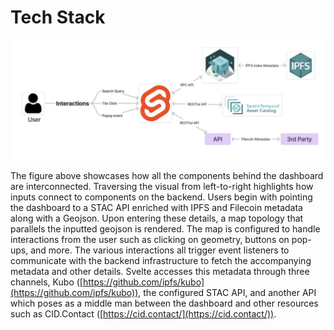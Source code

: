# Tech Stack

![1743131205467](image/tech-stack/1743131205467.png)

The figure above showcases how all the components behind the dashboard are interconnected. Traversing the visual from left-to-right highlights how inputs connect to components on the backend. Users begin with pointing the dashboard to a STAC API enriched with IPFS and Filecoin metadata along with a Geojson. Upon entering these details, a map topology that parallels the inputted geojson is rendered. The map is configured to handle interactions from the user such as clicking on geometry, buttons on pop-ups, and more. The various interactions all trigger event listeners to communicate with the backend infrastructure to fetch the accompanying metadata and other details. Svelte accesses this metadata through three channels, Kubo ([https://github.com/ipfs/kubo](https://github.com/ipfs/kubo)), the configured STAC API, and another API which poses as a middle man between the dashboard and other resources such as CID.Contact ([https://cid.contact/](https://cid.contact/)).
